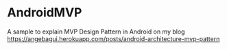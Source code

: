 # AndroidMVP
A sample to explain MVP Design Pattern in Android on my blog https://angebagui.herokuapp.com/posts/android-architecture-mvp-pattern
